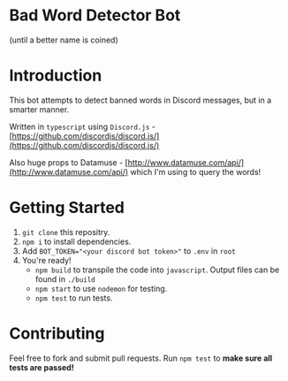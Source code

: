 # Bad Word Detector Bot
(until a better name is coined)

# Introduction
This bot attempts to detect banned words in Discord messages, but in a smarter manner.

Written in `typescript` using `Discord.js`  - [https://github.com/discordjs/discord.js/](https://github.com/discordjs/discord.js/)

Also huge props to Datamuse - [http://www.datamuse.com/api/](http://www.datamuse.com/api/) which I'm using to query the words!

# Getting Started
1. `git clone` this repositry.
2. `npm i` to install dependencies.
3. Add `BOT_TOKEN="<your discord bot token>"` to `.env` in `root`
4. You're ready!
   * `npm build` to transpile the code into `javascript`. Output files can be found in `./build`
   * `npm start` to use `nodemon` for testing.
   * `npm test` to run tests.

# Contributing
Feel free to fork and submit pull requests. 
Run `npm test` to **make sure all tests are passed!**
